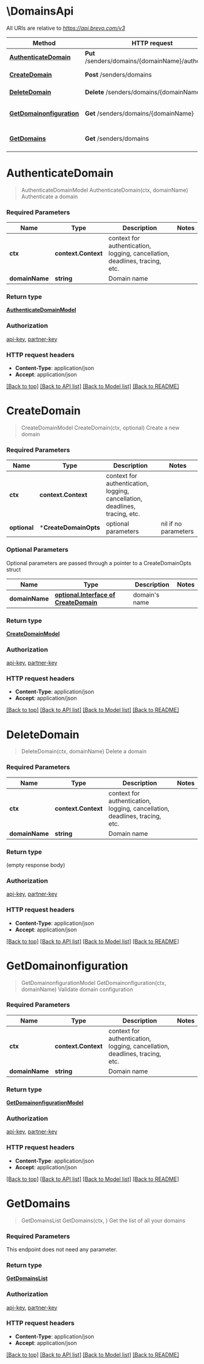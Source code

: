 # \DomainsApi

All URIs are relative to *https://api.brevo.com/v3*

Method | HTTP request | Description
------------- | ------------- | -------------
[**AuthenticateDomain**](DomainsApi.md#AuthenticateDomain) | **Put** /senders/domains/{domainName}/authenticate | Authenticate a domain
[**CreateDomain**](DomainsApi.md#CreateDomain) | **Post** /senders/domains | Create a new domain
[**DeleteDomain**](DomainsApi.md#DeleteDomain) | **Delete** /senders/domains/{domainName} | Delete a domain
[**GetDomainonfiguration**](DomainsApi.md#GetDomainonfiguration) | **Get** /senders/domains/{domainName} | Validate domain configuration
[**GetDomains**](DomainsApi.md#GetDomains) | **Get** /senders/domains | Get the list of all your domains


# **AuthenticateDomain**
> AuthenticateDomainModel AuthenticateDomain(ctx, domainName)
Authenticate a domain

### Required Parameters

Name | Type | Description  | Notes
------------- | ------------- | ------------- | -------------
 **ctx** | **context.Context** | context for authentication, logging, cancellation, deadlines, tracing, etc.
  **domainName** | **string**| Domain name | 

### Return type

[**AuthenticateDomainModel**](AuthenticateDomainModel.md)

### Authorization

[api-key](../README.md#api-key), [partner-key](../README.md#partner-key)

### HTTP request headers

 - **Content-Type**: application/json
 - **Accept**: application/json

[[Back to top]](#) [[Back to API list]](../README.md#documentation-for-api-endpoints) [[Back to Model list]](../README.md#documentation-for-models) [[Back to README]](../README.md)

# **CreateDomain**
> CreateDomainModel CreateDomain(ctx, optional)
Create a new domain

### Required Parameters

Name | Type | Description  | Notes
------------- | ------------- | ------------- | -------------
 **ctx** | **context.Context** | context for authentication, logging, cancellation, deadlines, tracing, etc.
 **optional** | ***CreateDomainOpts** | optional parameters | nil if no parameters

### Optional Parameters
Optional parameters are passed through a pointer to a CreateDomainOpts struct

Name | Type | Description  | Notes
------------- | ------------- | ------------- | -------------
 **domainName** | [**optional.Interface of CreateDomain**](CreateDomain.md)| domain&#39;s name | 

### Return type

[**CreateDomainModel**](CreateDomainModel.md)

### Authorization

[api-key](../README.md#api-key), [partner-key](../README.md#partner-key)

### HTTP request headers

 - **Content-Type**: application/json
 - **Accept**: application/json

[[Back to top]](#) [[Back to API list]](../README.md#documentation-for-api-endpoints) [[Back to Model list]](../README.md#documentation-for-models) [[Back to README]](../README.md)

# **DeleteDomain**
> DeleteDomain(ctx, domainName)
Delete a domain

### Required Parameters

Name | Type | Description  | Notes
------------- | ------------- | ------------- | -------------
 **ctx** | **context.Context** | context for authentication, logging, cancellation, deadlines, tracing, etc.
  **domainName** | **string**| Domain name | 

### Return type

 (empty response body)

### Authorization

[api-key](../README.md#api-key), [partner-key](../README.md#partner-key)

### HTTP request headers

 - **Content-Type**: application/json
 - **Accept**: application/json

[[Back to top]](#) [[Back to API list]](../README.md#documentation-for-api-endpoints) [[Back to Model list]](../README.md#documentation-for-models) [[Back to README]](../README.md)

# **GetDomainonfiguration**
> GetDomainonfigurationModel GetDomainonfiguration(ctx, domainName)
Validate domain configuration

### Required Parameters

Name | Type | Description  | Notes
------------- | ------------- | ------------- | -------------
 **ctx** | **context.Context** | context for authentication, logging, cancellation, deadlines, tracing, etc.
  **domainName** | **string**| Domain name | 

### Return type

[**GetDomainonfigurationModel**](GetDomainonfigurationModel.md)

### Authorization

[api-key](../README.md#api-key), [partner-key](../README.md#partner-key)

### HTTP request headers

 - **Content-Type**: application/json
 - **Accept**: application/json

[[Back to top]](#) [[Back to API list]](../README.md#documentation-for-api-endpoints) [[Back to Model list]](../README.md#documentation-for-models) [[Back to README]](../README.md)

# **GetDomains**
> GetDomainsList GetDomains(ctx, )
Get the list of all your domains

### Required Parameters
This endpoint does not need any parameter.

### Return type

[**GetDomainsList**](GetDomainsList.md)

### Authorization

[api-key](../README.md#api-key), [partner-key](../README.md#partner-key)

### HTTP request headers

 - **Content-Type**: application/json
 - **Accept**: application/json

[[Back to top]](#) [[Back to API list]](../README.md#documentation-for-api-endpoints) [[Back to Model list]](../README.md#documentation-for-models) [[Back to README]](../README.md)

